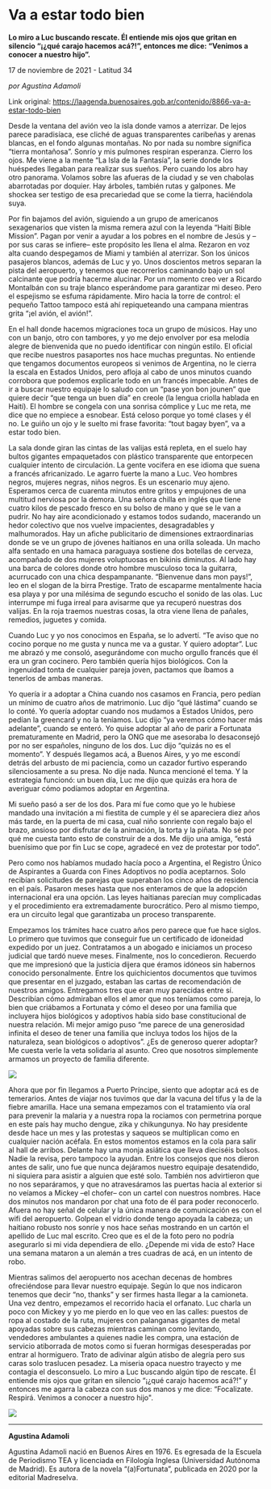 # Va a estar todo bien

**Lo miro a Luc buscando rescate. Él entiende mis ojos que gritan en silencio “¡¿qué carajo hacemos acá?!”, entonces me dice: “Venimos a conocer a nuestro hijo”.**

17 de noviembre de 2021 - Latitud 34

_por Agustina Adamoli_

Link original: https://laagenda.buenosaires.gob.ar/contenido/8866-va-a-estar-todo-bien



Desde la ventana del avión veo la isla donde vamos a aterrizar. De lejos parece paradisíaca, ese cliché de aguas transparentes caribeñas y arenas blancas, en el fondo algunas montañas. No por nada su nombre significa “tierra montañosa”. Sonrío y mis pulmones respiran esperanza. Cierro los ojos. Me viene a la mente “La Isla de la Fantasía”, la serie donde los huéspedes llegaban para realizar sus sueños. Pero cuando los abro hay otro panorama. Volamos sobre las afueras de la ciudad y se ven chabolas abarrotadas por doquier. Hay árboles, también rutas y galpones. Me shockea ser testigo de esa precariedad que se come la tierra, haciéndola suya.




Por fin bajamos del avión, siguiendo a un grupo de americanos sexagenarios que visten la misma remera azul con la leyenda “Haití Bible Mission”. Pagan por venir a ayudar a los pobres en el nombre de Jesús y –por sus caras se infiere– este propósito les llena el alma. Rezaron en voz alta cuando despegamos de Miami y también al aterrizar. Son los únicos pasajeros blancos, además de Luc y yo. Unos doscientos metros separan la pista del aeropuerto, y tenemos que recorrerlos caminando bajo un sol calcinante que podría hacerme alucinar. Por un momento creo ver a Ricardo Montalbán con su traje blanco esperándome para garantizar mi deseo. Pero el espejismo se esfuma rápidamente. Miro hacia la torre de control: el pequeño Tattoo tampoco está ahí repiqueteando una campana mientras grita “¡el avión, el avión!”.




En el hall donde hacemos migraciones toca un grupo de músicos. Hay uno con un banjo, otro con tambores, y yo me dejo envolver por esa melodía alegre de bienvenida que no puedo identificar con ningún estilo. El oficial que recibe nuestros pasaportes nos hace muchas preguntas. No entiende que tengamos documentos europeos si venimos de Argentina, no le cierra la escala en Estados Unidos, pero afloja al cabo de unos minutos cuando corrobora que podemos explicarle todo en un francés impecable. Antes de ir a buscar nuestro equipaje lo saludo con un “pase yon bon jounen” que quiere decir “que tenga un buen día” en creole (la lengua criolla hablada en Haití). El hombre se congela con una sonrisa cómplice y Luc me reta, me dice que no empiece a esnobear. Está celoso porque yo tomé clases y él no. Le guiño un ojo y le suelto mi frase favorita: “tout bagay byen”, va a estar todo bien.




La sala donde giran las cintas de las valijas está repleta, en el suelo hay bultos gigantes empaquetados con plástico transparente que entorpecen cualquier intento de circulación. La gente vocifera en ese idioma que suena a francés africanizado. Le agarro fuerte la mano a Luc. Veo hombres negros, mujeres negras, niños negros. Es un escenario muy ajeno. Esperamos cerca de cuarenta minutos entre gritos y empujones de una multitud nerviosa por la demora. Una señora chilla en inglés que tiene cuatro kilos de pescado fresco en su bolso de mano y que se le van a pudrir. No hay aire acondicionado y estamos todos sudando, macerando un hedor colectivo que nos vuelve impacientes, desagradables y malhumorados. Hay un afiche publicitario de dimensiones extraordinarias donde se ve un grupo de jóvenes haitianos en una orilla soleada. Un macho alfa sentado en una hamaca paraguaya sostiene dos botellas de cerveza, acompañado de dos mujeres voluptuosas en bikinis diminutos. Al lado hay una barca de colores donde otro hombre musculoso toca la guitarra, acurrucado con una chica despampanante. “Bienvenue dans mon pays!”, leo en el slogan de la birra Prestige. Trato de escaparme mentalmente hacia esa playa y por una milésima de segundo escucho el sonido de las olas. Luc interrumpe mi fuga irreal para avisarme que ya recuperó nuestras dos valijas. En la roja traemos nuestras cosas, la otra viene llena de pañales, remedios, juguetes y comida.




Cuando Luc y yo nos conocimos en España, se lo advertí. “Te aviso que no cocino porque no me gusta y nunca me va a gustar. Y quiero adoptar”. Luc me abrazó y me consoló, asegurándome con mucho orgullo francés que él era un gran cocinero. Pero también quería hijos biológicos. Con la ingenuidad tonta de cualquier pareja joven, pactamos que íbamos a tenerlos de ambas maneras.




Yo quería ir a adoptar a China cuando nos casamos en Francia, pero pedían un mínimo de cuatro años de matrimonio. Luc dijo “qué lástima” cuando se lo conté. Yo quería adoptar cuando nos mudamos a Estados Unidos, pero pedían la greencard y no la teníamos. Luc dijo “ya veremos cómo hacer más adelante”, cuando se enteró. Yo quise adoptar al año de parir a Fortunata prematuramente en Madrid, pero la ONG que me asesoraba lo desaconsejó por no ser españoles, ninguno de los dos. Luc dijo “quizás no es el momento”. Y después llegamos acá, a Buenos Aires, y yo me escondí detrás del arbusto de mi paciencia, como un cazador furtivo esperando silenciosamente a su presa. No dije nada. Nunca mencioné el tema. Y la estrategia funcionó: un buen día, Luc me dijo que quizás era hora de averiguar cómo podíamos adoptar en Argentina.




Mi sueño pasó a ser de los dos. Para mí fue como que yo le hubiese mandado una invitación a mi fiestita de cumple y él se apareciera diez años más tarde, en la puerta de mi casa, cual niño sonriente con regalo bajo el brazo, ansioso por disfrutar de la animación, la torta y la piñata. No sé por qué me cuesta tanto esto de construir de a dos. Me dijo una amiga, “está buenísimo que por fin Luc se cope, agradecé en vez de protestar por todo”.




Pero como nos habíamos mudado hacía poco a Argentina, el Registro Único de Aspirantes a Guarda con Fines Adoptivos no podía aceptarnos. Solo recibían solicitudes de parejas que superaban los cinco años de residencia en el país. Pasaron meses hasta que nos enteramos de que la adopción internacional era una opción. Las leyes haitianas parecían muy complicadas y el procedimiento era extremadamente burocrático. Pero al mismo tiempo, era un circuito legal que garantizaba un proceso transparente.




Empezamos los trámites hace cuatro años pero parece que fue hace siglos. Lo primero que tuvimos que conseguir fue un certificado de idoneidad expedido por un juez. Contratamos a un abogado e iniciamos un proceso judicial que tardó nueve meses. Finalmente, nos lo concedieron. Recuerdo que me impresionó que la justicia dijera que éramos idóneos sin habernos conocido personalmente. Entre los quichicientos documentos que tuvimos que presentar en el juzgado, estaban las cartas de recomendación de nuestros amigos. Entregamos tres que eran muy parecidas entre sí. Describían cómo admiraban ellos el amor que nos teníamos como pareja, lo bien que criábamos a Fortunata y cómo el deseo por una familia que incluyera hijos biológicos y adoptivos había sido base constitucional de nuestra relación. Mi mejor amigo puso “me parece de una generosidad infinita el deseo de tener una familia que incluya todos los hijos de la naturaleza, sean biológicos o adoptivos”. ¿Es de generoso querer adoptar? Me cuesta verle la veta solidaria al asunto. Creo que nosotros simplemente armamos un proyecto de familia diferente.




![](https://cdn.feater.me/files/images/112942/381d4b7b-71af-446b-acb8-0d716fc2fd17.jpg)




Ahora que por fin llegamos a Puerto Príncipe, siento que adoptar acá es de temerarios. Antes de viajar nos tuvimos que dar la vacuna del tifus y la de la fiebre amarilla. Hace una semana empezamos con el tratamiento vía oral para prevenir la malaria y a nuestra ropa la rociamos con permetrina porque en este país hay mucho dengue, zika y chikungunya. No hay presidente desde hace un mes y las protestas y saqueos se multiplican como en cualquier nación acéfala. En estos momentos estamos en la cola para salir al hall de arribos. Delante hay una monja asiática que lleva dieciséis bolsos. Nadie la revisa, pero tampoco la ayudan. Entre los consejos que nos dieron antes de salir, uno fue que nunca dejáramos nuestro equipaje desatendido, ni siquiera para asistir a alguien que esté solo. También nos advirtieron que no nos separáramos, y que no atravesáramos las puertas hacia al exterior si no veíamos a Mickey –el chofer– con un cartel con nuestros nombres. Hace dos minutos nos mandaron por chat una foto de él para poder reconocerlo. Afuera no hay señal de celular y la única manera de comunicación es con el wifi del aeropuerto. Golpean el vidrio donde tengo apoyada la cabeza; un haitiano robusto nos sonríe y nos hace señas mostrando en un cartón el apellido de Luc mal escrito. Creo que es el de la foto pero no podría asegurarlo si mi vida dependiera de ello. ¿Depende mi vida de esto? Hace una semana mataron a un alemán a tres cuadras de acá, en un intento de robo.




Mientras salimos del aeropuerto nos acechan decenas de hombres ofreciéndose para llevar nuestro equipaje. Según lo que nos indicaron tenemos que decir “no, thanks” y ser firmes hasta llegar a la camioneta. Una vez dentro, empezamos el recorrido hacia el orfanato. Luc charla un poco con Mickey y yo me pierdo en lo que veo en las calles: puestos de ropa al costado de la ruta, mujeres con palanganas gigantes de metal apoyadas sobre sus cabezas mientras caminan como levitando, vendedores ambulantes a quienes nadie les compra, una estación de servicio atiborrada de motos como si fueran hormigas desesperadas por entrar al hormiguero. Trato de adivinar algún atisbo de alegría pero sus caras solo traslucen pesadez. La miseria opaca nuestro trayecto y me contagia el desconsuelo. Lo miro a Luc buscando algún tipo de rescate. Él entiende mis ojos que gritan en silencio “¡¿qué carajo hacemos acá?!” y entonces me agarra la cabeza con sus dos manos y me dice: “Focalizate. Respirá. Venimos a conocer a nuestro hijo".




![](https://cdn.feater.me/files/images/112955/05b7c3d7-b2ae-441f-b501-47336d99792c.jpeg)




---




**Agustina Adamoli**




Agustina Adamoli nació en Buenos Aires en 1976. Es egresada de la Escuela de Periodismo TEA y licenciada en Filología Inglesa (Universidad Autónoma de Madrid). Es autora de la novela “(a)Fortunata”, publicada en 2020 por la editorial Madreselva.



